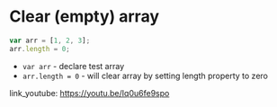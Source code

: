 # Clear (empty) array

```javascript
var arr = [1, 2, 3];
arr.length = 0;
```

- `var arr` - declare test array
- `arr.length = 0` - will clear array by setting length property to zero


link_youtube: https://youtu.be/Iq0u6fe9spo
